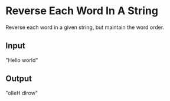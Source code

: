 # Reverse Each Word In A String
Reverse each word in a given string, but maintain the 
word order.

## Input
"Hello world"


## Output

"olleH dlrow"